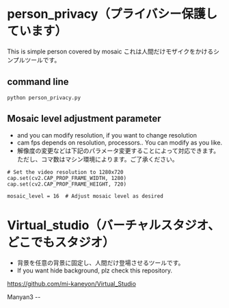 # person_privacy（プライバシー保護しています）
This is simple person covered by mosaic
これは人間だけモザイクをかけるシンプルツールです。

## command line

```
python person_privacy.py 

```

## Mosaic level adjustment parameter
- and you can modify resolution, if you want to change resolution
- cam fps depends on resolution, processors.. You can modify as you like.
- 解像度の変更などは下記のパラメータ変更することによって対応できます。ただし、コマ数はマシン環境によります。ご了承ください。
```
# Set the video resolution to 1280x720
cap.set(cv2.CAP_PROP_FRAME_WIDTH, 1280)
cap.set(cv2.CAP_PROP_FRAME_HEIGHT, 720)

mosaic_level = 16  # Adjust mosaic level as desired

```

# Virtual_studio（バーチャルスタジオ、どこでもスタジオ）
- 背景を任意の背景に固定し、人間だけ登場させるツールです。
- If you want hide background, plz check this repository.

https://github.com/mi-kaneyon/Virtual_Studio

Manyan3 --
